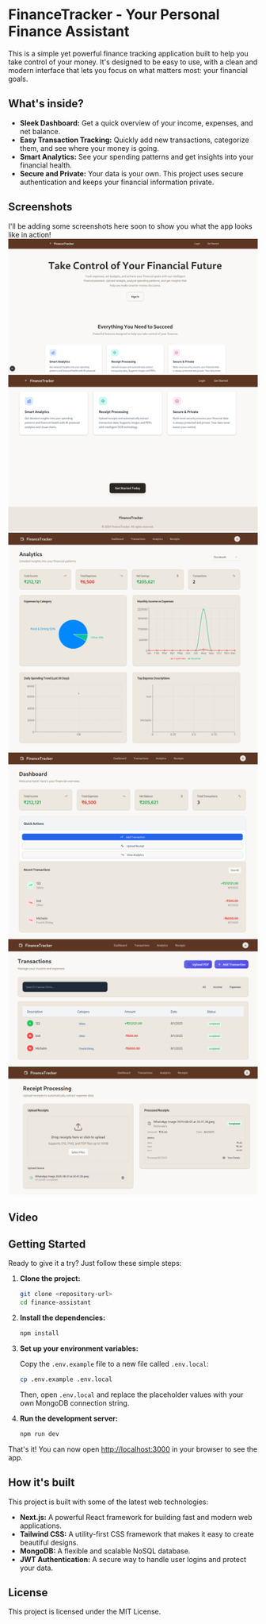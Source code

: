 # FinanceTracker - Your Personal Finance Assistant

This is a simple yet powerful finance tracking application built to help you take control of your money. It's designed to be easy to use, with a clean and modern interface that lets you focus on what matters most: your financial goals.

## What's inside?

*   **Sleek Dashboard:** Get a quick overview of your income, expenses, and net balance.
*   **Easy Transaction Tracking:** Quickly add new transactions, categorize them, and see where your money is going.
*   **Smart Analytics:** See your spending patterns and get insights into your financial health.
*   **Secure and Private:** Your data is your own. This project uses secure authentication and keeps your financial information private.

## Screenshots

I'll be adding some screenshots here soon to show you what the app looks like in action!
![alt text](image1.png)
![alt text](image2.png)
![alt text](image3.png)
![alt text](image4.png)
![alt text](image5.png)
![alt text](image6.png)

## Video
[<!-- Uploading "Typeface.mp4"... -->](https://github.com/user-attachments/assets/57fd05e7-7ec0-4428-ad1d-68130a3c6fc2)
## Getting Started

Ready to give it a try? Just follow these simple steps:

1.  **Clone the project:**
    ```bash
    git clone <repository-url>
    cd finance-assistant
    ```

2.  **Install the dependencies:**
    ```bash
    npm install
    ```

3.  **Set up your environment variables:**

    Copy the `.env.example` file to a new file called `.env.local`:
    ```bash
    cp .env.example .env.local
    ```

    Then, open `.env.local` and replace the placeholder values with your own MongoDB connection string.

4.  **Run the development server:**
    ```bash
    npm run dev
    ```

That's it! You can now open [http://localhost:3000](http://localhost:3000) in your browser to see the app.

## How it's built

This project is built with some of the latest web technologies:

*   **Next.js:** A powerful React framework for building fast and modern web applications.
*   **Tailwind CSS:** A utility-first CSS framework that makes it easy to create beautiful designs.
*   **MongoDB:** A flexible and scalable NoSQL database.
*   **JWT Authentication:** A secure way to handle user logins and protect your data.


## License

This project is licensed under the MIT License.

